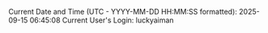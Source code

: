 Current Date and Time (UTC - YYYY-MM-DD HH:MM:SS formatted): 2025-09-15 06:45:08
Current User's Login: luckyaiman
